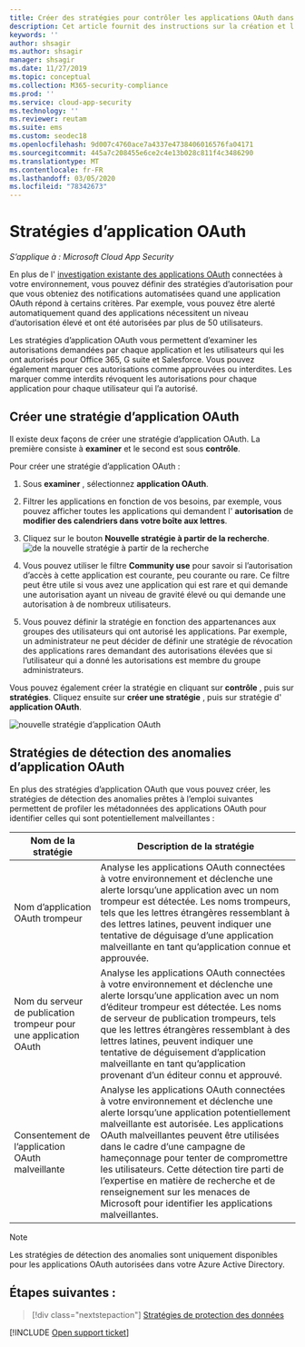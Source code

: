 ```yaml
---
title: Créer des stratégies pour contrôler les applications OAuth dans Cloud App Security
description: Cet article fournit des instructions sur la création et l’utilisation des stratégies d’autorisation d’application dans Microsoft Cloud App Security.
keywords: ''
author: shsagir
ms.author: shsagir
manager: shsagir
ms.date: 11/27/2019
ms.topic: conceptual
ms.collection: M365-security-compliance
ms.prod: ''
ms.service: cloud-app-security
ms.technology: ''
ms.reviewer: reutam
ms.suite: ems
ms.custom: seodec18
ms.openlocfilehash: 9d007c4760ace7a4337e4738406016576fa04171
ms.sourcegitcommit: 445a7c208455e6ce2c4e13b028c811f4c3486290
ms.translationtype: MT
ms.contentlocale: fr-FR
ms.lasthandoff: 03/05/2020
ms.locfileid: "78342673"
---
```

# <a name="oauth-app-policies"></a>Stratégies d’application OAuth

*S’applique à : Microsoft Cloud App Security*

En plus de l' [investigation existante des applications OAuth](manage-app-permissions.md) connectées à votre environnement, vous pouvez définir des stratégies d’autorisation pour que vous obteniez des notifications automatisées quand une application OAuth répond à certains critères. Par exemple, vous pouvez être alerté automatiquement quand des applications nécessitent un niveau d’autorisation élevé et ont été autorisées par plus de 50 utilisateurs.

Les stratégies d’application OAuth vous permettent d’examiner les autorisations demandées par chaque application et les utilisateurs qui les ont autorisés pour Office 365, G suite et Salesforce. Vous pouvez également marquer ces autorisations comme approuvées ou interdites. Les marquer comme interdits révoquent les autorisations pour chaque application pour chaque utilisateur qui l’a autorisé.

## <a name="create-a-new-oauth-app-policy"></a>Créer une stratégie d’application OAuth

Il existe deux façons de créer une stratégie d’application OAuth. La première consiste à **examiner** et le second est sous **contrôle**.

Pour créer une stratégie d’application OAuth :

1. Sous **examiner** , sélectionnez **application OAuth**.

1. Filtrer les applications en fonction de vos besoins, par exemple, vous pouvez afficher toutes les applications qui demandent l' **autorisation** de **modifier des calendriers dans votre boîte aux lettres**.
1. Cliquez sur le bouton **Nouvelle stratégie à partir de la recherche**.
    ![de la nouvelle stratégie à partir de la recherche](media/app-permissions-filter.png)
1. Vous pouvez utiliser le filtre **Community use** pour savoir si l’autorisation d’accès à cette application est courante, peu courante ou rare. Ce filtre peut être utile si vous avez une application qui est rare et qui demande une autorisation ayant un niveau de gravité élevé ou qui demande une autorisation à de nombreux utilisateurs.
1. Vous pouvez définir la stratégie en fonction des appartenances aux groupes des utilisateurs qui ont autorisé les applications. Par exemple, un administrateur ne peut décider de définir une stratégie de révocation des applications rares demandant des autorisations élevées que si l’utilisateur qui a donné les autorisations est membre du groupe administrateurs.

Vous pouvez également créer la stratégie en cliquant sur **contrôle** , puis sur **stratégies**. Cliquez ensuite sur **créer une stratégie** , puis sur stratégie d' **application OAuth**.

   ![nouvelle stratégie d’application OAuth](media/app-permissions-policy.png)

## <a name="oauth-app-anomaly-detection-policies"></a>Stratégies de détection des anomalies d’application OAuth

En plus des stratégies d’application OAuth que vous pouvez créer, les stratégies de détection des anomalies prêtes à l’emploi suivantes permettent de profiler les métadonnées des applications OAuth pour identifier celles qui sont potentiellement malveillantes :

| Nom de la stratégie | Description de la stratégie |
| --- | --- |
| Nom d’application OAuth trompeur | Analyse les applications OAuth connectées à votre environnement et déclenche une alerte lorsqu’une application avec un nom trompeur est détectée. Les noms trompeurs, tels que les lettres étrangères ressemblant à des lettres latines, peuvent indiquer une tentative de déguisage d’une application malveillante en tant qu’application connue et approuvée. |
| Nom du serveur de publication trompeur pour une application OAuth | Analyse les applications OAuth connectées à votre environnement et déclenche une alerte lorsqu’une application avec un nom d’éditeur trompeur est détectée. Les noms de serveur de publication trompeurs, tels que les lettres étrangères ressemblant à des lettres latines, peuvent indiquer une tentative de déguisement d’application malveillante en tant qu’application provenant d’un éditeur connu et approuvé. |
| Consentement de l’application OAuth malveillante | Analyse les applications OAuth connectées à votre environnement et déclenche une alerte lorsqu’une application potentiellement malveillante est autorisée. Les applications OAuth malveillantes peuvent être utilisées dans le cadre d’une campagne de hameçonnage pour tenter de compromettre les utilisateurs. Cette détection tire parti de l’expertise en matière de recherche et de renseignement sur les menaces de Microsoft pour identifier les applications malveillantes. |

<!--| Suspicious OAuth app name | Scans OAuth apps connected to your environment and triggers an alert when an app with a suspicious name is detected. Suspicious names, such as names of known apps published by unknown publishers, could indicate an attempt to disguise a malicious app as a known and trusted app. |
| Non-secure redirect URL is used by an OAuth app | Scans OAuth apps connected to your environment and triggers an alert when an app uses a non-secure redirect URL (for example, does not use the HTTPS protocol), which exposes sensitive data to interception. |-->

> [!NOTE]
> Les stratégies de détection des anomalies sont uniquement disponibles pour les applications OAuth autorisées dans votre Azure Active Directory.

## <a name="next-steps"></a>Étapes suivantes :

> [!div class="nextstepaction"]
> [Stratégies de protection des données](data-protection-policies.md)

[!INCLUDE [Open support ticket](includes/support.md)]

